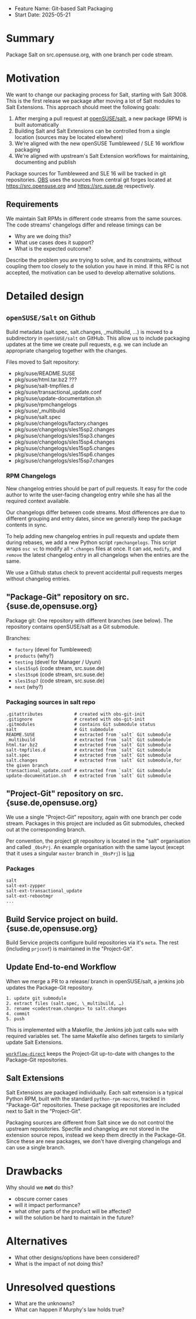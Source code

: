 - Feature Name: Git-based Salt Packaging
- Start Date: 2025-05-21

# Summary
[summary]: #summary

Package Salt on src.opensuse.org, with one branch per code stream.

# Motivation
[motivation]: #motivation

We want to change our packaging process for Salt, starting with Salt 3008. This is the
first release we package after moving a lot of Salt modules to Salt Extensions. This
approach should meet the following goals:

1. After merging a pull request at [openSUSE/salt](https://github.com/openSUSE/salt), a new package (RPM) is built automatically
2. Building Salt and Salt Extensions can be controlled from a single location (sources may be located elsewhere)
3. We're aligned with the new openSUSE Tumbleweed / SLE 16 workflow packaging
4. We're aligned with upstream's Salt Extension workflows for maintaining, documenting and publish

Package sources for Tumbleweed and SLE 16 will be tracked in git repositories.
[OBS](https://openbuilservice.org) uses the sources from central git forges located at
https://src.opensuse.org and https://src.suse.de respectively. 


## Requirements

We maintain Salt RPMs in different code streams from the same sources. The code streams'
changelogs differ and release timings can be

- Why are we doing this?
- What use cases does it support?
- What is the expected outcome?

Describe the problem you are trying to solve, and its constraints, without coupling them too closely to the solution you have in mind. If this RFC is not accepted, the motivation can be used to develop alternative solutions.

# Detailed design
[design]: #detailed-design

## `openSUSE/Salt` on Github

 Build metadata (salt.spec, salt.changes, \_multibuild, …) is moved to a subdirectory in
`openSUSE/salt` on GitHub. This allow us to include packaging updates at the time we
create pull requests, e.g. we can include an appropriate changelog together with the
changes.

Files moved to Salt repository:
- pkg/suse/README.SUSE
- pkg/suse/html.tar.bz2 ???
- pkg/suse/salt-tmpfiles.d
- pkg/suse/transactional_update.conf
- pkg/suse/update-documentation.sh
- pkg/suse/rpmchangelogs
- pkg/suse/_multibuild
- pkg/suse/salt.spec
- pkg/suse/changelogs/factory.changes
- pkg/suse/changelogs/sles15sp2.changes
- pkg/suse/changelogs/sles15sp3.changes
- pkg/suse/changelogs/sles15sp4.changes
- pkg/suse/changelogs/sles15sp5.changes
- pkg/suse/changelogs/sles15sp6.changes
- pkg/suse/changelogs/sles15sp7.changes

### RPM Changelogs

New changelog entries should be part of pull requests. It easy for the code author to
write the user-facing changelog entry while she has all the required context available.

Our changelogs differ between code streams. Most differences are due to different grouping
and entry dates, since we generally keep the package contents in sync.

To help adding new changelog entries in pull requests and update them during rebases, we
add a new Python script `rpmchangelogs`. This script wraps `osc vc` to modify all
`*.changes` files at once. It can `add`, `modify`, and `remove` the latest changelog entry
in all changelogs when the entries are the same.

We use a Github status check to prevent accidental pull requests merges without changelog entries.

## "Package-Git" repository on src.{suse.de,opensuse.org}

Package git: One repository with different branches (see below). The repository contains
openSUSE/salt as a Git submodule.

Branches:
-  `factory` (devel for Tumbleweed)
-  `products` (why?)
-  `testing` (devel for Manager / Uyuni)
-  `sles15sp5` (code stream, src.suse.de)
-  `sles15sp6` (code stream, src.suse.de)
-  `sles15sp7` (code stream, src.suse.de)
-  `next` (why?)

###  Packaging sources in salt repo

``` text
.gitattributes            # created with obs-git-init
.gitignore                # created with obs-git-init
.gitmodules               # contains Git submodule status
salt                      # Git submodule
README.SUSE               # extracted from `salt` Git submodule
_multibuild               # extracted from `salt` Git submodule
html.tar.bz2              # extracted from `salt` Git submodule
salt-tmpfiles.d           # extracted from `salt` Git submodule
salt.spec                 # extracted from `salt` Git submodule
salt.changes              # extracted from `salt` Git submodule,for the given branch
transactional_update.conf # extracted from `salt` Git submodule
update-documentation.sh   # extracted from `salt` Git submodule
```

## "Project-Git" repository on src.{suse.de,opensuse.org}

We use a single "Project-Git" repository, again with one branch per code stream. Packages
in this project are included as Git submodules, checked out at the corresponding branch. 

Per convention, the project git repository is located in the "salt" organisation and
called `_ObsPrj`. An example organisation with the same layout (except that it uses a
singular `master` branch in `_ObsPrj`) is [lua](https://src.opensuse.org/lua)

### Packages

``` text
salt
salt-ext-zypper
salt-ext-transactional_update
salt-ext-rebootmgr
...
```

## Build Service project on build.{suse.de,opensuse.org}

Build Service projects configure build repositories via it's `meta`. The rest (including
`prjconf`) is maintained in the "Project-Git".

##  Update End-to-end Workflow

When we merge a PR to a release/ branch in openSUSE/salt, a jenkins job updates the Package-Git repository.

``` text
1. update git submodule
2. extract files (salt.spec, \_multibuild, …)
3. rename <codestream.changes> to salt.changes
4. commit
5. push 
```

This is implemented with a Makefile, the Jenkins job just calls `make` with
required variables set. The same Makefile also defines targets to similarly update Salt
Extensions. 

[`workflow-direct`](https://src.opensuse.org/adamm/autogits) keeps the Project-Git
up-to-date with changes to the Package-Git repositories.

## Salt Extensions

Salt Extensions are packaged individually. Each salt extension is a typical
Python RPM, built with the standard `python-rpm-macros`, tracked in
"Package-Git" repositories. These package git repositories are included next to
Salt in the "Project-Git".

Packaging sources are different from Salt since we do not control the upstream
repositories. Specfile and changelog are not stored in the extension source repos, instead
we keep them directly in the Package-Git. Since these are new packages, we don't have
diverging changelogs and can use a single branch.

# Drawbacks
[drawbacks]: #drawbacks

Why should we **not** do this?

  * obscure corner cases
  * will it impact performance?
  * what other parts of the product will be affected?
  * will the solution be hard to maintain in the future?

# Alternatives
[alternatives]: #alternatives

- What other designs/options have been considered?
- What is the impact of not doing this?

# Unresolved questions
[unresolved]: #unresolved-questions

- What are the unknowns?
- What can happen if Murphy's law holds true?
